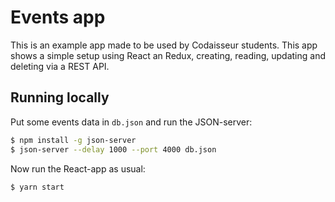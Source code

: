 # Events app

This is an example app made to be used by Codaisseur students. This app shows a simple setup using React an Redux, creating, reading, updating and deleting via a REST API. 

## Running locally

Put some events data in `db.json` and run the JSON-server:

```bash
$ npm install -g json-server
$ json-server --delay 1000 --port 4000 db.json
```

Now run the React-app as usual:

```bash
$ yarn start
```

